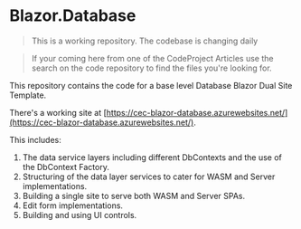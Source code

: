 # Blazor.Database

> This is a working repository.  The codebase is changing daily

> If your coming here from one of the CodeProject Articles use the search on the code repository to find the files you're looking for.

This repository contains the code for a base level Database Blazor Dual Site Template.

There's a working site at [https://cec-blazor-database.azurewebsites.net/](https://cec-blazor-database.azurewebsites.net/).

This includes:
1. The data service layers including different DbContexts and the use of the DbContext Factory.
2. Structuring of the data layer services to cater for WASM and Server implementations.
3. Building a single site to serve both WASM and Server SPAs.
4. Edit form implementations.
5. Building and using UI controls.


 

